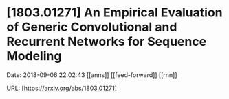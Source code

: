 # [1803.01271] An Empirical Evaluation of Generic Convolutional and Recurrent Networks for Sequence Modeling

Date: 2018-09-06 22:02:43
[[anns]] [[feed-forward]] [[rnn]]

URL: [https://arxiv.org/abs/1803.01271]
